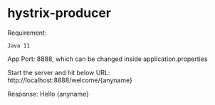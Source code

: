 # hystrix-producer

Requirement:

    Java 11


App Port: 8888, which can be changed inside application.properties

Start the server and hit below URL: http://localhost:8888/welcome/{anyname}

Response: Hello {anyname}
